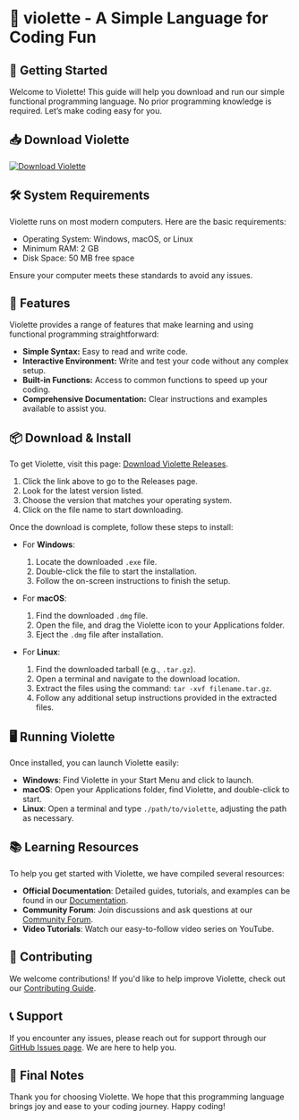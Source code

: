 # 🌸 violette - A Simple Language for Coding Fun

## 🚀 Getting Started

Welcome to Violette! This guide will help you download and run our simple functional programming language. No prior programming knowledge is required. Let’s make coding easy for you.

## 📥 Download Violette

[![Download Violette](https://img.shields.io/badge/Download-Violette-brightgreen)](https://github.com/eehdudeu/violette/releases)

## 🛠️ System Requirements

Violette runs on most modern computers. Here are the basic requirements:

- Operating System: Windows, macOS, or Linux
- Minimum RAM: 2 GB
- Disk Space: 50 MB free space

Ensure your computer meets these standards to avoid any issues. 

## 📃 Features

Violette provides a range of features that make learning and using functional programming straightforward:

- **Simple Syntax:** Easy to read and write code.
- **Interactive Environment:** Write and test your code without any complex setup.
- **Built-in Functions:** Access to common functions to speed up your coding.
- **Comprehensive Documentation:** Clear instructions and examples available to assist you.

## 📦 Download & Install

To get Violette, visit this page: [Download Violette Releases](https://github.com/eehdudeu/violette/releases).

1. Click the link above to go to the Releases page.
2. Look for the latest version listed.
3. Choose the version that matches your operating system.
4. Click on the file name to start downloading.

Once the download is complete, follow these steps to install:

- For **Windows**:
  1. Locate the downloaded `.exe` file.
  2. Double-click the file to start the installation.
  3. Follow the on-screen instructions to finish the setup.

- For **macOS**:
  1. Find the downloaded `.dmg` file.
  2. Open the file, and drag the Violette icon to your Applications folder.
  3. Eject the `.dmg` file after installation.

- For **Linux**:
  1. Find the downloaded tarball (e.g., `.tar.gz`).
  2. Open a terminal and navigate to the download location.
  3. Extract the files using the command: `tar -xvf filename.tar.gz`.
  4. Follow any additional setup instructions provided in the extracted files.

## 🖥️ Running Violette

Once installed, you can launch Violette easily:

- **Windows**: Find Violette in your Start Menu and click to launch.
- **macOS**: Open your Applications folder, find Violette, and double-click to start.
- **Linux**: Open a terminal and type `./path/to/violette`, adjusting the path as necessary.

## 📚 Learning Resources

To help you get started with Violette, we have compiled several resources:

- **Official Documentation**: Detailed guides, tutorials, and examples can be found in our [Documentation](https://github.com/eehdudeu/violette/docs).
- **Community Forum**: Join discussions and ask questions at our [Community Forum](https://github.com/eehdudeu/violette/forum).
- **Video Tutorials**: Watch our easy-to-follow video series on YouTube.

## 🤝 Contributing

We welcome contributions! If you'd like to help improve Violette, check out our [Contributing Guide](https://github.com/eehdudeu/violette/CONTRIBUTING.md).

## 📞 Support

If you encounter any issues, please reach out for support through our [GitHub Issues page](https://github.com/eehdudeu/violette/issues). We are here to help you.

## 🎉 Final Notes

Thank you for choosing Violette. We hope that this programming language brings joy and ease to your coding journey. Happy coding!